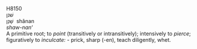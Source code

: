 <body>
  <p>H8150<br>  שׁנן  <br> שָׁנַן  ‎  shânan  <br><i>shaw-nan‘ </i><br>A primitive root; to <i>point</i> (transitively or intransitively); intensively to <i>pierce</i>; figuratively to <i>inculcate: - </i>prick, sharp (-en), teach diligently, whet.<br></p>
 </body>